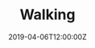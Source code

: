 ---
title: "Walking"
date: 2019-04-06T12:00:00Z
audio_file: https://storage.googleapis.com/static.nacl.bell.wtf/episodes/2-walking.m4a
audio_type: audio/x-m4a
audio_length: 27264
duration: 432
season: 1
episode: 1
description: Mild frustrations with walking around the streets of London.
---
